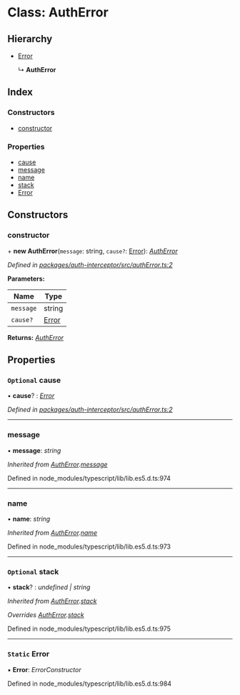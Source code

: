 # Class: AuthError

## Hierarchy

* [Error](autherror.md#static-error)

  ↳ **AuthError**

## Index

### Constructors

* [constructor](autherror.md#constructor)

### Properties

* [cause](autherror.md#optional-cause)
* [message](autherror.md#message)
* [name](autherror.md#name)
* [stack](autherror.md#optional-stack)
* [Error](autherror.md#static-error)

## Constructors

###  constructor

\+ **new AuthError**(`message`: string, `cause?`: [Error](autherror.md#static-error)): *[AuthError](autherror.md)*

*Defined in [packages/auth-interceptor/src/authError.ts:2](https://github.com/headline-1/coolio/blob/0131267/packages/auth-interceptor/src/authError.ts#L2)*

**Parameters:**

Name | Type |
------ | ------ |
`message` | string |
`cause?` | [Error](autherror.md#static-error) |

**Returns:** *[AuthError](autherror.md)*

## Properties

### `Optional` cause

• **cause**? : *[Error](autherror.md#static-error)*

*Defined in [packages/auth-interceptor/src/authError.ts:2](https://github.com/headline-1/coolio/blob/0131267/packages/auth-interceptor/src/authError.ts#L2)*

___

###  message

• **message**: *string*

*Inherited from [AuthError](autherror.md).[message](autherror.md#message)*

Defined in node_modules/typescript/lib/lib.es5.d.ts:974

___

###  name

• **name**: *string*

*Inherited from [AuthError](autherror.md).[name](autherror.md#name)*

Defined in node_modules/typescript/lib/lib.es5.d.ts:973

___

### `Optional` stack

• **stack**? : *undefined | string*

*Inherited from [AuthError](autherror.md).[stack](autherror.md#optional-stack)*

*Overrides [AuthError](autherror.md).[stack](autherror.md#optional-stack)*

Defined in node_modules/typescript/lib/lib.es5.d.ts:975

___

### `Static` Error

▪ **Error**: *ErrorConstructor*

Defined in node_modules/typescript/lib/lib.es5.d.ts:984
